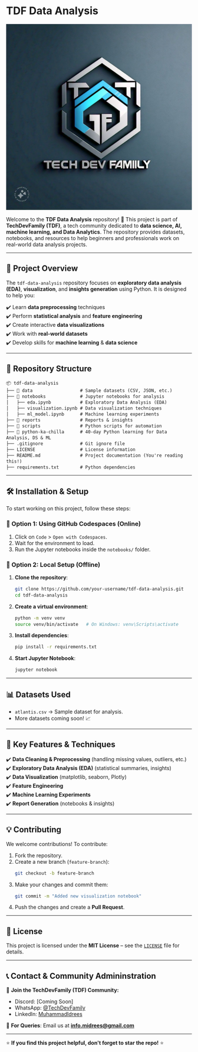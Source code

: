 # **TDF Data Analysis**

![TechDevFamily Logo](./python-ka-chilla/day-00-resources/TDF%20logo.jpg)

Welcome to the **TDF Data Analysis** repository! 🚀
This project is part of **TechDevFamily (TDF)**, a tech community dedicated to **data science, AI, machine learning, and Data Analytics**. The repository provides datasets, notebooks, and resources to help beginners and professionals work on real-world data analysis projects.

---

## **📌 Project Overview**
The `tdf-data-analysis` repository focuses on **exploratory data analysis (EDA)**, **visualization**, and **insights generation** using Python. It is designed to help you:

✔️ Learn **data preprocessing** techniques  
✔️ Perform **statistical analysis** and **feature engineering**  
✔️ Create interactive **data visualizations**  
✔️ Work with **real-world datasets**  
✔️ Develop skills for **machine learning** & **data science**  

---

## **📂 Repository Structure**

```
📦 tdf-data-analysis
├── 📂 data                  # Sample datasets (CSV, JSON, etc.)
├── 📂 notebooks             # Jupyter notebooks for analysis
│   ├── eda.ipynb           # Exploratory Data Analysis (EDA)
│   ├── visualization.ipynb # Data visualization techniques
│   ├── ml_model.ipynb      # Machine learning experiments
├── 📂 reports               # Reports & insights
├── 📂 scripts               # Python scripts for automation
├── 📂 python-ka-chilla      # 40-day Python learning for Data Analysis, DS & ML
├── .gitignore              # Git ignore file
├── LICENSE                 # License information
├── README.md               # Project documentation (You're reading this!)
├── requirements.txt        # Python dependencies
```

---

## **🛠️ Installation & Setup**
To start working on this project, follow these steps:

### **🔹 Option 1: Using GitHub Codespaces (Online)**
1. Click on `Code` > `Open with Codespaces`.
2. Wait for the environment to load.
3. Run the Jupyter notebooks inside the `notebooks/` folder.

### **🔹 Option 2: Local Setup (Offline)**
1. **Clone the repository**:
   ```bash
   git clone https://github.com/your-username/tdf-data-analysis.git
   cd tdf-data-analysis
   ```
2. **Create a virtual environment**:
   ```bash
   python -m venv venv
   source venv/bin/activate   # On Windows: venv\Scripts\activate
   ```
3. **Install dependencies**:
   ```bash
   pip install -r requirements.txt
   ```
4. **Start Jupyter Notebook**:
   ```bash
   jupyter notebook
   ```

---

## **📊 Datasets Used**
- `atlantis.csv` → Sample dataset for analysis.
- More datasets coming soon! 📈

---

## **📌 Key Features & Techniques**
✔️ **Data Cleaning & Preprocessing** (handling missing values, outliers, etc.)  
✔️ **Exploratory Data Analysis (EDA)** (statistical summaries, insights)  
✔️ **Data Visualization** (matplotlib, seaborn, Plotly)  
✔️ **Feature Engineering**  
✔️ **Machine Learning Experiments**  
✔️ **Report Generation** (notebooks & insights)  

---

## **💡 Contributing**
We welcome contributions! To contribute:
1. Fork the repository.
2. Create a new branch (`feature-branch`):
   ```bash
   git checkout -b feature-branch
   ```
3. Make your changes and commit them:
   ```bash
   git commit -m "Added new visualization notebook"
   ```
4. Push the changes and create a **Pull Request**.

---

## **📜 License**
This project is licensed under the **MIT License** – see the [`LICENSE`](LICENSE) file for details.

---

## **📞 Contact & Community Admininstration**
💬 **Join the TechDevFamily (TDF) Community:**  
- Discord: [Coming Soon]
- WhatsApp: [@TechDevFamily](https://whatsapp.com/channel/0029Va8d38G7T8bTcJYRWk0V)
- LinkedIn: [MuhammadIdrees](https://www.linkedin.com/in/midrees555/)

📧 **For Queries**: Email us at **info.midrees@gmail.com**

---

⭐ **If you find this project helpful, don't forget to star the repo!** ⭐